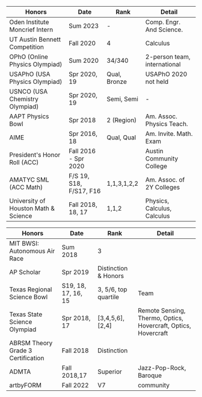 <!---this file is generated from honors.csv -->

<div class="poster-section poster-scols avoid-break hon-section" markdown="1">


| Honors | Date | Rank | Detail |
|--------|------|------|-------|
Oden Institute Moncrief Intern|Sum 2023|-|Comp. Engr. And Science.|
UT Austin Bennett Competition|Fall 2020|4|Calculus|
OPhO (Online Physics Olympiad)|Sum 2020|34/340|2-person team, international|
USAPhO (USA Physics Olympiad)|Spr 2020, 19|Qual, Bronze|USAPhO 2020 not held|
USNCO (USA Chemistry Olympiad)|Spr 2020, 19|Semi, Semi|-|
AAPT Physics Bowl|Spr 2018|2 (Region)|Am. Assoc. Physics Teach.|
AIME|Spr 2016, 18|Qual, Qual|Am. Invite. Math. Exam|
President's Honor Roll (ACC)|Fall 2016 - Spr 2020||Austin Community College|
AMATYC SML (ACC Math)|F/S 19, S18, F/S17, F16|1,1,3,1,2,2|Am. Assoc. of 2Y Colleges|
University of Houston Math & Science|Fall 2018, 18, 17|1,1,2|Physics, Calculus, Calculus|
<div id="optional" markdown="1">



| Honors | Date | Rank | Detail |
|--------|------|------|-------|
MIT BWSI: Autonomous Air Race|Sum 2018|3||
AP Scholar|Spr 2019|Distinction & Honors||
Texas Regional Science Bowl|S19, 18, 17, 16, 15|3, 5/6, top quartile|Team|
Texas State Science Olympiad|Spr 2018, 17|[3,4,5,6], [2,4]|Remote Sensing, Thermo, Optics, Hovercraft, Optics, Hovercraft|
ABRSM Theory Grade 3 Certification|Fall 2018|Distinction||
ADMTA|Fall 2018,17|Superior|Jazz-Pop-Rock, Baroque|
artbyFORM|Fall 2022|V7|community|
</div>

</div>
